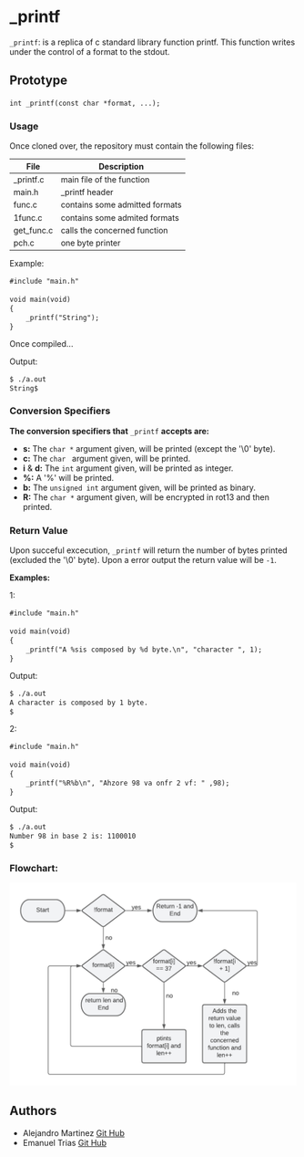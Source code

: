 # _printf

`_printf`: is a replica of c standard library function printf. This function writes under the control of a format to the stdout. 


## Prototype

`int _printf(const char *format, ...);`


### Usage

Once cloned over, the repository must contain the following files:

| File  	| Description   |
| ------------- | ------------- |
| _printf.c     | main file of the function         |
| main.h        | _printf header                    |
| func.c        | contains some admitted formats    |
| 1func.c        | contains some admited formats     |
| get_func.c 	| calls the concerned function	    |
| pch.c    	| one byte printer      	    |

Example:

```
#include "main.h"

void main(void)
{
	_printf("String");
}
```

Once compiled...

Output:

```
$ ./a.out
String$
```

### Conversion Specifiers

__The conversion specifiers that__ `_printf` __accepts are:__

* __s:__ The `char *` argument given, will be printed (except the '\0' byte).
* __c:__ The `char ` argument given, will be printed.
* __i__ & __d:__ The `int` argument given, will be printed as integer.
* __%:__ A '%' will be printed.
* __b:__ The `unsigned int` argument given, will be printed as binary.
* __R:__ The `char *` argument given, will be encrypted in rot13 and then printed.


### Return Value

Upon succeful excecution, `_printf` will return the number of bytes printed (excluded the '\0' byte). Upon a error output the return value will be `-1`.

__Examples:__

1:
```
#include "main.h"

void main(void)
{
	_printf("A %sis composed by %d byte.\n", "character ", 1);
}
```

Output:

```
$ ./a.out
A character is composed by 1 byte.
$
```
2:
```
#include "main.h"

void main(void)
{
	_printf("%R%b\n", "Ahzore 98 va onfr 2 vf: " ,98);
}
```

Output:

```
$ ./a.out
Number 98 in base 2 is: 1100010
$
```

### Flowchart:
![Image not available](https://github.com/KrasniKot/holbertonschool-printf/blob/Emanuel/Diagrama_en_blanco.png)

## Authors

* Alejandro Martinez [Git Hub](https://github.com/alemao51092)
* Emanuel Trias [Git Hub](https://github.com/KrasniKot)
